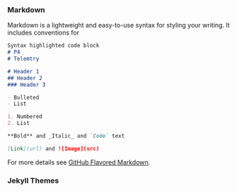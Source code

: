 ### Markdown

Markdown is a lightweight and easy-to-use syntax for styling your writing. It includes conventions for

```markdown
Syntax highlighted code block
# P4 
# Telemtry

# Header 1
## Header 2
### Header 3

- Bulleted
- List

1. Numbered
2. List

**Bold** and _Italic_ and `Code` text

[Link](url) and ![Image](src)
```

For more details see [GitHub Flavored Markdown](https://guides.github.com/features/mastering-markdown/).

### Jekyll Themes
